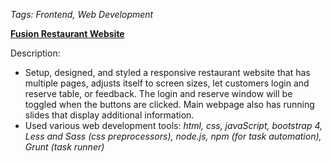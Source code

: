 *Tags: Frontend, Web Development*

[**Fusion Restaurant Website**](https://cmn0705.github.io/Fusion_Restaurant_Website/Deployment/index.html)

Description: 
- Setup, designed, and styled a responsive restaurant website that has multiple pages, adjusts itself to screen sizes, let customers login and reserve table, or feedback. The login and reserve window will be toggled when the buttons are clicked. Main webpage also has running slides that display additional information.
- Used various web development tools: *html, css, javaScript, bootstrap 4, Less and Sass (css preprocessors), node.js, npm (for task automation), Grunt (task runner)*